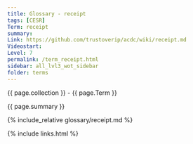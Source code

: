 ```yaml
---
title: Glossary - receipt
tags: [CESR]
Term: receipt
summary: 
Link: https://github.com/trustoverip/acdc/wiki/receipt.md
Videostart: 
Level: 7
permalink: /term_receipt.html
sidebar: all_lvl3_wot_sidebar
folder: terms
---
```


{{ page.collection }} - {{ page.Term }}

   {{ page.summary }}

{% include_relative glossary/receipt.md %}

 {% include links.html %} 

